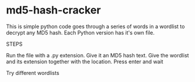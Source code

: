 # md5-hash-cracker
This is simple python code goes through a series of words in a wordlist to decrypt any MD5 hash. 
Each Python version has it's own file.

STEPS

Run the file with a .py extension.
Give it an MD5 hash text.
Give the wordlist and its extension together with the location.
Press enter and wait

Try different wordlists
